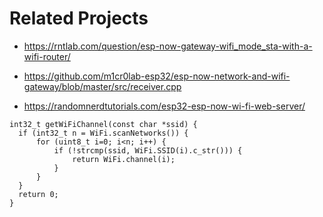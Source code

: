 
# Related Projects
* https://rntlab.com/question/esp-now-gateway-wifi_mode_sta-with-a-wifi-router/
* https://github.com/m1cr0lab-esp32/esp-now-network-and-wifi-gateway/blob/master/src/receiver.cpp


* https://randomnerdtutorials.com/esp32-esp-now-wi-fi-web-server/
```
int32_t getWiFiChannel(const char *ssid) {
  if (int32_t n = WiFi.scanNetworks()) {
      for (uint8_t i=0; i<n; i++) {
          if (!strcmp(ssid, WiFi.SSID(i).c_str())) {
              return WiFi.channel(i);
          }
      }
  }
  return 0;
}
```
